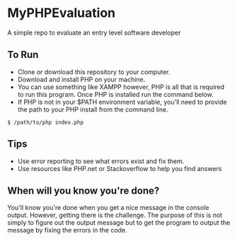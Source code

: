 # MyPHPEvaluation
A simple repo to evaluate an entry level software developer

## To Run
* Clone or download this repository to your computer. 
* Download and install PHP on your machine. 
 *  You can use something like XAMPP however, PHP is all that is required to run this program. Once PHP is installed run the command below. 
 * If PHP is not in your $PATH environment variable, you'll need to provide the path to your PHP install from the command line.

`$ /path/to/php index.php`

## Tips
 * Use error reporting to see what errors exist and fix them.
 * Use resources like PHP.net or Stackoverflow to help you find answers

## When will you know you're done?
You'll know you're done when you get a nice message in the console output. However, getting there is the challenge. The purpose of this is not simply to figure out the output message but to get the program to output the message by fixing the errors in the code.
